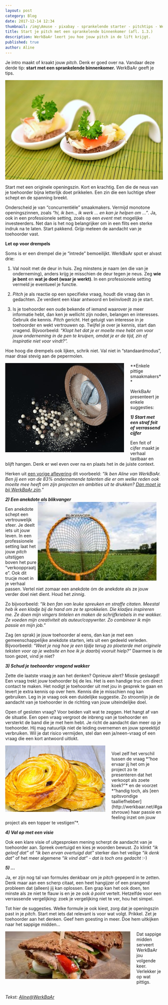 ```yaml
---
layout: post
category: Blog
date: 2017-12-14 12:34
thumbnail: /img\Amuse - pixabay - sprankelende starter - pitchtips - WerkBaAr.jpg
title: Start je pitch met een sprankelende binnenkomer (afl. 1.3.)
description: WerkBaAr leert jou hoe jouw pitch in de lift krijgt.
published: true
author: Aline
---
```


Je intro maakt of kraakt jouw *pitch*. Denk er goed over na. Vandaar deze derde tip: **start met een sprankelende binnenkomer.** WerkBaAr geeft je tips. 

<img alt="Pitch1.3" class="img-responsive" style="float: left;margin:0 20px 15px 0" src="/img\Amuse - pixabay - sprankelende starter - pitchtips - WerkBaAr.jpg">
Start met een originele openingszin. Kort en krachtig. Een die de neus van je toehoorder bijna letterlijk doet prikkelen. Een zin die een luchtige sfeer schept en de spanning breekt. 

Onderscheid je van “concurrentiële” smaakmakers. Vermijd monotone openingszinnen, zoals *“hi, ik ben.., ik werk … en kan je helpen om …”*. Ja, ook in een professionele setting, zoals op een *event* met mogelijke investeerders. Net dan is het nog belangrijker om in een flits een sterke indruk na te laten. Start pakkend. Grijp meteen de aandacht van je toehoorder vast. 

**Let op voor drempels**

Soms is er een drempel die je “intrede” bemoeilijkt. WerkBaAr spot er alvast drie:

1) Val nooit met de deur in huis. Zeg minstens je naam (en die van je onderneming), anders krijg je misschien de deur tegen je neus. Zeg **wie je bent** en **wat je doet (waar je werkt)**. In een professionele setting vermeld je eventueel je functie. 

2) *Pitch* je als reactie op een specifieke vraag, houdt die vraag dan in gedachten. Ze verdient een klaar antwoord en beïnvloedt zo je start.  

3) Is je toehoorder een oude bekende of iemand waarover je meer informatie hebt, dan ken je wellicht zijn noden, belangen en interesses. Gebruik die kennis. *Pitch* gericht. Het getuigt van interesse in je toehoorder en wekt vertrouwen op. Twijfel je over je kennis, start dan vragend. Bijvoorbeeld: *“Klopt het dat je er moeite mee hebt om voor jouw onderneming in de pen te kruipen, omdat je er de tijd, zin of inspiratie niet voor vindt?”.* 

Hoe hoog die drempels ook lijken, schrik niet. Val niet in “standaardmodus”, maar draai stevig aan de pepermolen. 

<img alt="Pitch1.3." class="img-responsive" style="float: left;margin:0 20px 15px 0" src="/img\image-2017-12-15 (1).png">
**Enkele pittige smaakmakers**

WerkBaAr presenteert je enkele suggesties: 

***1) Start met een straf feit of verrassend cijfer*** 

Een feit of cijfer maakt je verhaal tastbaar en blijft hangen. Denk er wel even over na en plaats het in de juiste context. 

Herken uit [een vorige aflevering](http://werkbaar.net/blog/2017/12/08/Pitch1.1/) dit voorbeeld: *“Ik ben Aline van WerkBaAr. Ben jij een van de 83% ondernemende talenten die er om welke reden ook moeite mee heeft om zijn projecten en ambities uit te drukken? [Dan moet je bij WerkBaAr zijn](http://werkbaar.net/#contact).”*

***2) Een anekdote als blikvanger*** 
<img alt="Pitch1.3." class="img-responsive" style="float: right;margin:0 20px 15px 0" src="/img\image-2017-12-14 (1).jpg">

Een anekdote schept een vertrouwelijk sfeer. Je deelt iets uit jouw leven. In een professionele setting laat het jouw *pitch* uitstijgen boven het pure “verkooppraatje”. Ook dit trucje moet in je verhaal passen. Vertel niet zomaar een anekdote óm de anekdote als ze jouw verder doel niet dient. Houd het *zinnig*. 

Zo bijvoorbeeld: *“Ik ben fan van leuke spreuken en straffe citaten. Meestal heb ik een kladje bij de hand om ze te sprokkelen. Die kladjes inspireren me. Ze doen mijn vingers tintelen en maken de schrijfkriebels in me wakker. Ze voeden mijn creativiteit als auteur/copywriter. Zo combineer ik mijn passie en mijn job.”*

Zag (en sprak) je jouw toehoorder al eens, dan kan je met een gemeenschappelijke anekdote starten, iets uit een gedeeld verleden. Bijvoorbeeld: *“Weet je nog hoe je een tijdje terug zo ploeterde met originele teksten voor op je website en hoe ik je daarbij vooruit hielp?”* Daarmee is de toon gezet, vind je niet?

***3) Schud je toehoorder vragend wakker***

Zette die laatste vraag je aan het denken? Opnieuw alert? Missie geslaagd! Een vraag trekt jouw toehoorder bij de les. Het is een handige truc om direct contact te maken. Het nodigt je toehoorder uit met jou in gesprek te gaan en levert je extra kennis op over hem. Kennis die je misschien nog kan gebruiken. Leg in je vraag ook een duidelijke suggestie. Zo stroomlijn je de aandacht van je toehoorder in de richting van jouw uiteindelijke doel.

Open of gesloten vraag? Voor beiden valt wat te zeggen. Het hangt af van de situatie. Een open vraag vergroot de inbreng van je toehoorder en versterkt de band die je met hem hebt. Je richt de aandacht dan meer op je toehoorder. Hij mag natuurlijk niet de leiding overnemen en jouw spreektijd verbruiken. Wil je dat risico vermijden, stel dan een ja/neen-vraag of een vraag die een kort antwoord uitlokt. 

<img alt="Pitch1.3" class="img-responsive" style="float: left;margin:0 20px 15px 0" src="/img\image-2017-12-15 (2).png">

<br>
Voel zelf het verschil tussen de vraag *“hoe ervaar jij het om je project zo te presenteren dat het verkoopt als zoete koek?”* en de voorzet *“handig toch, als [een spitsvondige taalliefhebber](http://werkbaar.net/#gastvrouw) haar passie en feeling inzet om jouw project als een topper te vestigen”*. 

<br>

***4) Val op met een visie***

Ook een klare visie of uitgesproken mening scherpt de aandacht van je toehoorder aan. Spreek overtuigd en kies je woorden bewust. Zo klinkt *“ik geloof dat”* of *“ik ben ervan overtuigd dat”* sterker dan het veilige *“ik denk dat”* of het meer algemene *“ik vind dat”* - *dat is toch ons gedacht* :-) 

***5) …***

Ja, er zijn nog tal van formules denkbaar om je *pitch* gepeperd in te zetten. Denk maar aan een scherp citaat, een heet hangijzer of een prangend probleem dat (alleen) jij kan oplossen. Een grap kan het ook doen, ten minste als ze niet te flauw is en je ze ook *à point* vertelt. Hetzelfde voor een verrassende vergelijking: zoek je vergelijking niet te ver, hou het simpel. 

Tot hier de suggesties. Welke formule je ook kiest, zorg dat je openingszin past in je *pitch*. Start met iets dat relevant is voor wat volgt. Prikkel. Zet je toehoorder aan het denken. Geef hem goesting in meer. Doe hem uitkijken naar het sappige midden…

<img alt="Pitch1.3." class="img-responsive" style="float: left;margin:0 20px 15px 0" src="/img\image-2017-12-14 (2).jpg">

Dat sappige midden serveert WerkBaAr jou volgende keer. Verlekker je op wat pittigs.

<br> *Tekst: [Aline@WerkBaAr](http://werkbaar.net/#gastvrouw)*
<br>


